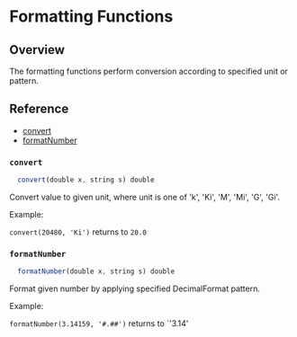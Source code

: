 # Formatting Functions

## Overview

The formatting functions perform conversion according to specified unit or pattern.

## Reference

* [convert](#convert)
* [formatNumber](#formatNumber)

### `convert`

```javascript
  convert(double x, string s) double
```

Convert value to given unit, where unit is one of 'k', 'Ki', 'M', 'Mi', 'G', 'Gi'.

Example: 

`convert(20480, 'Ki')` returns to `20.0`

### `formatNumber`

```javascript
  formatNumber(double x, string s) double
```

Format given number by applying specified DecimalFormat pattern.

Example:
 
`formatNumber(3.14159, '#.##')` returns to `'3.14'

